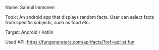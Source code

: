 Name: Samuli Immonen

Topic: An android app that displays random facts. User can select facts from specific subjects, such as food etc.

Target: Android / Kotlin

Used API: https://fungenerators.com/api/facts/?ref=apilist.fun
